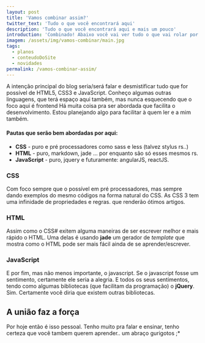 ```yaml
---
layout: post
title: 'Vamos combinar assim?'
twitter_text: 'Tudo o que você encontrará aqui'
description: 'Tudo o que você encontrará aqui e mais um pouco'
introduction: 'Combinado! Abaixo você vai ver tudo o que vai rolar por aqui :)'
imagem: /assets/img/vamos-combinar/main.jpg
tags:
  - planos
  - conteudoDoSite
  - novidades
permalink: /vamos-combinar-assim/
---
```

A intenção principal do blog seria/será falar e desmistificar tudo que for possível de HTML5, CSS3 e JavaScript. Conheço algumas outras linguagens, que terá espaço aqui também, mas nunca esquecendo que o foco aqui é frontend Há muita coisa pra ser abordada que facilita o desenvolvimento. Estou planejando algo para facilitar à quem ler e a mim também.

#### Pautas que serão bem abordadas  por aqui:

- <b>CSS</b> - puro e pré processadores como sass e less (talvez stylus rs..)
-  <b>HTML</b> - puro, markdown, jade ... por enquanto são só esses mesmos rs.
-  <b>JavaScript</b> - puro, jquery e futuramente: angularJS, reactJS.

### CSS
Com foco sempre que o possível em pré processadores, mas sempre dando exemplos do mesmo códigos na forma natural do CSS. As CSS 3 tem uma infinidade de propriedades e regras. que renderão ótimos artigos. 

### HTML

Assim como o CSS# exitem alguma maneiras de ser escrever melhor e mais rápido o HTML. Uma delas é usando **jade** um gerador de *template* que mostra como o HTML pode ser mais fácil ainda de se aprender/escrever.

### JavaScript

E por fim, mas não menos importante, o javascript. Se o javascript fosse um sentimento, certamente ele seria a alegria. E todos os seus sentimentos, tendo como algumas bibliotecas (que facilitam da programação) o **jQuery**. Sim. Certamente você diria que existem outras bibliotecas.

## A união faz a força

Por hoje então é isso pessoal. Tenho muito pra falar e ensinar, tenho certeza que você tambem querem aprender.. um abraço gurigotos ;*
